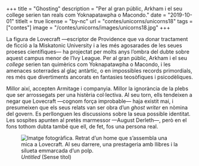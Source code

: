 +++
title = "Ghosting"
description = "Per al gran públic, Arkham i el seu college serien tan reals com Yoknapatawpha o Macondo."
date = "2019-10-01"
titleIt = true
license = "by-nc"
url = "contes/unicorns/unicorns18"
tags = ["contes"]
image = "/contes/unicorns/images/unicorns18.jpg"
+++

La figura de Lovecraft —escriptor de Providence que va donar tractament de ficció a la Miskatonic University i a les més agosarades de les seues proeses científiques— ha projectat per molts anys l’ombra del dubte sobre aquest campus menor de l’Ivy League. Per al gran públic, Arkham i el seu *college* serien tan quimèrics com Yoknapatawpha o Macondo, i les amenaces soterrades al glaç antàrtic, o en impossibles records primordials, res més que divertiments ancorats en fantasies teosòfiques i psicodèliques.

Millor així, accepten Armitage i companyia. Millor la ignorància de la plebs que ser arrossegats per una histèria col·lectiva. Al seu torn, ells tendeixen a negar que Lovecraft —cognom força improbable— haja existit mai, i presumeixen que els seus relats van ser obra d’un *ghost writer* en nòmina del govern. Es perllonguen les discussions sobre la seua possible identitat. Les sospites apunten al pretès marmessor —August Derleth—, però en el fons tothom dubta també que ell, de fet, fos una persona real.

<figure class="illustration"><img src="/contes/unicorns/images/unicorns18.jpg" alt="Imatge fotogràfica. Retrat d’un home que s’assembla una mica a Lovecraft. Al seu darrere, una prestageria amb llibres i la silueta emmarcada d’un polp."><figcaption><em>Untitled</em> (Sense títol)</figcaption></figure>

